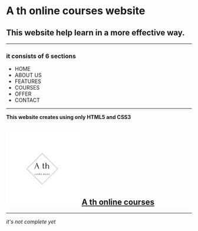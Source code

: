 # A th online courses website

## This website help learn in a more effective way.

___
### it consists of 6 sections

* HOME
* ABOUT US
* FEATURES 
* COURSES
* OFFER 
* CONTACT   
 -----

 **This website creates using only HTML5 and CSS3**
 
<img src="images/logo.png" width = "200px"> [A th online courses](https://ath08.github.io/web/)
 ---
 ---

 *it's not complete yet*


